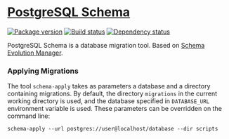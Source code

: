 # [PostgreSQL Schema][1]

[![Package version][2]][3]
[![Build status][4]][5]
[![Dependency status][6]][7]

PostgreSQL Schema is a database migration tool. Based on [Schema Evolution Manager][8].

### Applying Migrations

The tool `schema-apply` takes as parameters a database and a directory
containing migrations.  By default, the directory `migrations` in the
current working directory is used, and the database specified in
`DATABASE_URL` environment variable is used. These parameters can be
overridden on the command line:

    schema-apply --url postgres://user@localhost/database --dir scripts

[1]: https://github.com/mfine/postgresql-schema
[2]: https://img.shields.io/hackage/v/postgresql-schema.svg?style=flat
[3]: https://hackage.haskell.org/package/postgresql-schema
[4]: https://img.shields.io/travis/mfine/postgresql-schema/master.svg?style=flat
[5]: https://travis-ci.org/mfine/postgresql-schema
[6]: https://img.shields.io/hackage-deps/v/postgresql-schema.svg?style=flat
[7]: http://packdeps.haskellers.com/feed?needle=postgresql-schema
[8]: https://github.com/mbryzek/schema-evolution-manager
